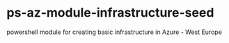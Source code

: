 # ps-az-module-infrastructure-seed
powershell module for creating basic infrastructure in Azure - West Europe
